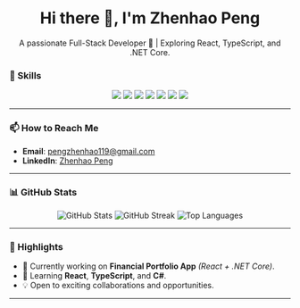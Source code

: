 <h1 align="center">Hi there 👋, I'm Zhenhao Peng</h1>

<p align="center">
  A passionate Full-Stack Developer 🚀 | Exploring React, TypeScript, and .NET Core.
</p>


### 🔧 Skills
<div align="center">
  <img src="https://img.shields.io/badge/React-%2361DAFB.svg?style=for-the-badge&logo=react&logoColor=black" />
  <img src="https://img.shields.io/badge/TypeScript-%23007ACC.svg?style=for-the-badge&logo=typescript&logoColor=white" />
  <img src="https://img.shields.io/badge/C%23-%23239120.svg?style=for-the-badge&logo=csharp&logoColor=white" />
  <img src="https://img.shields.io/badge/.NET-%235C2D91.svg?style=for-the-badge&logo=dotnet&logoColor=white" />
  <img src="https://img.shields.io/badge/Node.js-%23339933.svg?style=for-the-badge&logo=node.js&logoColor=white" />
  <img src="https://img.shields.io/badge/TailwindCSS-%2338B2AC.svg?style=for-the-badge&logo=tailwindcss&logoColor=white" />
  <img src="https://img.shields.io/badge/MS%20SQL-%23CC2927.svg?style=for-the-badge&logo=microsoftsqlserver&logoColor=white" />
</div>

---

### 📫 How to Reach Me
- **Email**: [pengzhenhao119@gmail.com](mailto:pengzhenhao119@mail.com)
- **LinkedIn**: [Zhenhao Peng]((https://www.linkedin.com/in/zhenhao-peng-2433371b3/))

---

### 📊 GitHub Stats
<div align="center">
  <img src="https://github-readme-stats.vercel.app/api?username=zhenhaopeng&show_icons=true&theme=radical" alt="GitHub Stats" />
  <img src="https://github-readme-streak-stats.herokuapp.com/?user=zhenhaopeng&theme=radical" alt="GitHub Streak" />
  <img src="https://github-readme-stats.vercel.app/api/top-langs/?username=zhenhaopeng&layout=compact&theme=radical" alt="Top Languages" />
</div>

---

### 🌟 Highlights
- 🔭 Currently working on **Financial Portfolio App** *(React + .NET Core)*.
- 🌱 Learning **React**, **TypeScript**, and **C#**.
- 💡 Open to exciting collaborations and opportunities.

---
